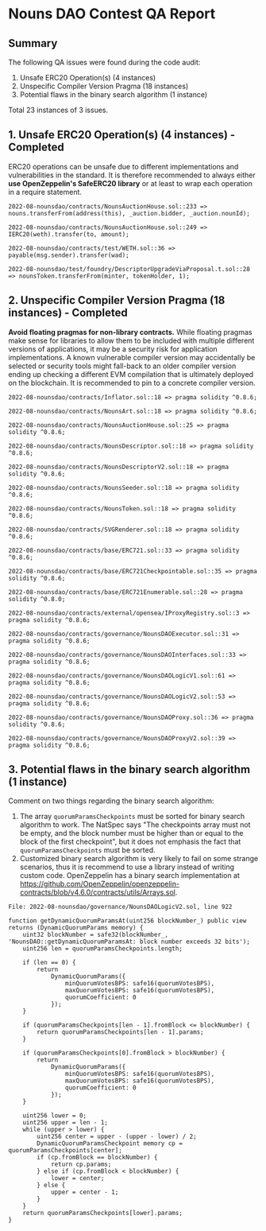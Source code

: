 # Nouns DAO Contest QA Report

## Summary

The following QA issues were found during the code audit:

1. Unsafe ERC20 Operation(s) (4 instances)
2. Unspecific Compiler Version Pragma (18 instances)
3. Potential flaws in the binary search algorithm (1 instance)

Total 23 instances of 3 issues.

## 1. Unsafe ERC20 Operation(s) (4 instances) - Completed

ERC20 operations can be unsafe due to different implementations and vulnerabilities in the standard. It is therefore recommended to always either **use OpenZeppelin's SafeERC20 library** or at least to wrap each operation in a require statement.

```solidity
2022-08-nounsdao/contracts/NounsAuctionHouse.sol::233 => nouns.transferFrom(address(this), _auction.bidder, _auction.nounId);

2022-08-nounsdao/contracts/NounsAuctionHouse.sol::249 => IERC20(weth).transfer(to, amount);

2022-08-nounsdao/contracts/test/WETH.sol::36 => payable(msg.sender).transfer(wad);

2022-08-nounsdao/test/foundry/DescriptorUpgradeViaProposal.t.sol::28 => nounsToken.transferFrom(minter, tokenHolder, 1);
```

## 2. Unspecific Compiler Version Pragma (18 instances) - Completed

**Avoid floating pragmas for non-library contracts.** While floating pragmas make sense for libraries to allow them to be included with multiple different versions of applications, it may be a security risk for application implementations. A known vulnerable compiler version may accidentally be selected or security tools might fall-back to an older compiler version ending up checking a different EVM compilation that is ultimately deployed on the blockchain. It is recommended to pin to a concrete compiler version.

```solidity
2022-08-nounsdao/contracts/Inflator.sol::18 => pragma solidity ^0.8.6;

2022-08-nounsdao/contracts/NounsArt.sol::18 => pragma solidity ^0.8.6;

2022-08-nounsdao/contracts/NounsAuctionHouse.sol::25 => pragma solidity ^0.8.6;

2022-08-nounsdao/contracts/NounsDescriptor.sol::18 => pragma solidity ^0.8.6;

2022-08-nounsdao/contracts/NounsDescriptorV2.sol::18 => pragma solidity ^0.8.6;

2022-08-nounsdao/contracts/NounsSeeder.sol::18 => pragma solidity ^0.8.6;

2022-08-nounsdao/contracts/NounsToken.sol::18 => pragma solidity ^0.8.6;

2022-08-nounsdao/contracts/SVGRenderer.sol::18 => pragma solidity ^0.8.6;

2022-08-nounsdao/contracts/base/ERC721.sol::33 => pragma solidity ^0.8.6;

2022-08-nounsdao/contracts/base/ERC721Checkpointable.sol::35 => pragma solidity ^0.8.6;

2022-08-nounsdao/contracts/base/ERC721Enumerable.sol::28 => pragma solidity ^0.8.0;

2022-08-nounsdao/contracts/external/opensea/IProxyRegistry.sol::3 => pragma solidity ^0.8.6;

2022-08-nounsdao/contracts/governance/NounsDAOExecutor.sol::31 => pragma solidity ^0.8.6;

2022-08-nounsdao/contracts/governance/NounsDAOInterfaces.sol::33 => pragma solidity ^0.8.6;

2022-08-nounsdao/contracts/governance/NounsDAOLogicV1.sol::61 => pragma solidity ^0.8.6;

2022-08-nounsdao/contracts/governance/NounsDAOLogicV2.sol::53 => pragma solidity ^0.8.6;

2022-08-nounsdao/contracts/governance/NounsDAOProxy.sol::36 => pragma solidity ^0.8.6;

2022-08-nounsdao/contracts/governance/NounsDAOProxyV2.sol::39 => pragma solidity ^0.8.6;
```

## 3. Potential flaws in the binary search algorithm (1 instance)

Comment on two things regarding the binary search algorithm:

1. The array `quorumParamsCheckpoints` must be sorted for binary search algorithm to work. The NatSpec says "The checkpoints array must not be empty, and the block number must be higher than or equal to the block of the first checkpoint", but it does not emphasis the fact that `quorumParamsCheckpoints` must be sorted.
2. Customized binary search algorithm is very likely to fail on some strange scenarios, thus it is recommend to use a library instead of writing custom code. OpenZeppelin has a binary search implementation at https://github.com/OpenZeppelin/openzeppelin-contracts/blob/v4.6.0/contracts/utils/Arrays.sol.

```solidity
File: 2022-08-nounsdao/governance/NounsDAOLogicV2.sol, line 922

function getDynamicQuorumParamsAt(uint256 blockNumber_) public view returns (DynamicQuorumParams memory) {
    uint32 blockNumber = safe32(blockNumber_, 'NounsDAO::getDynamicQuorumParamsAt: block number exceeds 32 bits');
    uint256 len = quorumParamsCheckpoints.length;

    if (len == 0) {
        return
            DynamicQuorumParams({
                minQuorumVotesBPS: safe16(quorumVotesBPS),
                maxQuorumVotesBPS: safe16(quorumVotesBPS),
                quorumCoefficient: 0
            });
    }

    if (quorumParamsCheckpoints[len - 1].fromBlock <= blockNumber) {
        return quorumParamsCheckpoints[len - 1].params;
    }

    if (quorumParamsCheckpoints[0].fromBlock > blockNumber) {
        return
            DynamicQuorumParams({
                minQuorumVotesBPS: safe16(quorumVotesBPS),
                maxQuorumVotesBPS: safe16(quorumVotesBPS),
                quorumCoefficient: 0
            });
    }

    uint256 lower = 0;
    uint256 upper = len - 1;
    while (upper > lower) {
        uint256 center = upper - (upper - lower) / 2;
        DynamicQuorumParamsCheckpoint memory cp = quorumParamsCheckpoints[center];
        if (cp.fromBlock == blockNumber) {
            return cp.params;
        } else if (cp.fromBlock < blockNumber) {
            lower = center;
        } else {
            upper = center - 1;
        }
    }
    return quorumParamsCheckpoints[lower].params;
}
```
